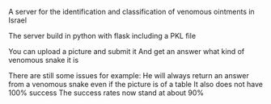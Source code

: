 A server for the identification and classification of venomous ointments in Israel

The server build in python with flask including a PKL file

You can upload a picture and submit it
And get an answer what kind of venomous snake it is

There are still some issues
for example:
He will always return an answer from a venomous snake even if the picture is of a table
It also does not have 100% success The success rates now stand at about 90%
